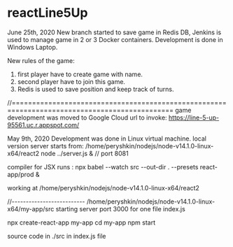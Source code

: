 # reactLine5Up

June 25th, 2020
New branch started to save game in Redis DB, Jenkins is used to manage game in 2 or 3 Docker containers.
Development is done in Windows Laptop.

New rules of the game:
1. first player have to create game with name.
2. second player have to join this game.
3. Redis is used to save position and keep track of turns.

//==============================================================================================
game development was moved to Google Cloud url to invoke: https://line-5-up-95561.uc.r.appspot.com/

May 9th, 2020
Development was done in Linux virtual machine. 
local version server starts from:
/home/peryshkin/nodejs/node-v14.1.0-linux-x64/react2
node ../server.js &   // port 8081

compiler for JSX runs :
npx babel --watch src --out-dir . --presets react-app/prod  &

working at /home/peryshkin/nodejs/node-v14.1.0-linux-x64/react2

//--------------------------
/home/peryshkin/nodejs/node-v14.1.0-linux-x64/my-app/src
starting server port 3000 for one file index.js

npx create-react-app my-app
cd my-app
npm start

source code in ./src in index.js file

